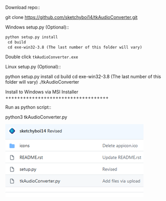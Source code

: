 Download repo::

  git clone https://github.com/sketchyboi14/tkAudioConverter.git
  
Windows setup.py (Optional)::
```
python setup.py install
 cd build
 cd exe-win32-3.8 (The last number of this folder will vary)
```
Double click ``tkAudioConverter.exe``

Linux setup.py (Optional)::

  python setup.py install
  cd build 
  cd exe-win32-3.8 (The last number of this folder will vary)
  ./tkAudioConverter

Install to Windows via MSI Installer
+++++++++++++++++++++++++++++++++++


Run as python script::

  python3 tkAudioConverter.py
  
 ![Screenshot](Capture.PNG)
